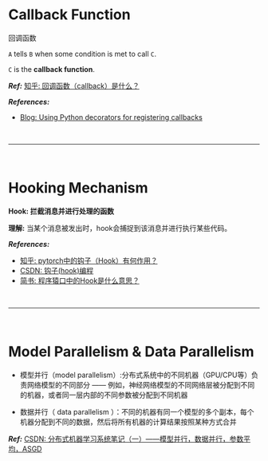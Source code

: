 # Callback Function

回调函数

`A` tells `B` when some condition is met to call `C`.

`C` is the **callback function**.

***Ref:*** [知乎: 回调函数（callback）是什么？](https://www.zhihu.com/question/19801131/answer/27459821)

***References:***

- [Blog: Using Python decorators for registering callbacks](http://curiosityhealsthecat.blogspot.com/2013/07/using-python-decorators-for-registering_8614.html)

<!--  -->
<br>

***

<br>
<!--  -->

# Hooking Mechanism

**Hook: 拦截消息并进行处理的函数**

**理解:** 当某个消息被发出时，hook会捕捉到该消息并进行执行某些代码。

***References:***

- [知乎: pytorch中的钩子（Hook）有何作用？](https://www.zhihu.com/question/61044004)
- [CSDN: 钩子(hook)编程](https://blog.csdn.net/mingojiang/article/details/7908818)
- [简书: 程序猿口中的Hook是什么意思？](https://www.jianshu.com/p/0eeb3885b2e1)

<!--  -->
<br>

***

<br>
<!--  -->

# Model Parallelism & Data Parallelism

- 模型并行（model parallelism）:分布式系统中的不同机器（GPU/CPU等）负责网络模型的不同部分 —— 例如，神经网络模型的不同网络层被分配到不同的机器，或者同一层内部的不同参数被分配到不同机器

- 数据并行（ data parallelism ）：不同的机器有同一个模型的多个副本，每个机器分配到不同的数据，然后将所有机器的计算结果按照某种方式合并

***Ref:*** [CSDN: 分布式机器学习系统笔记（一）——模型并行，数据并行，参数平均，ASGD](https://blog.csdn.net/xbinworld/article/details/74781605)